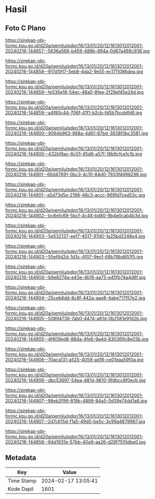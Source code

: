 # Hasil

## Foto C Plano

https://sirekap-obj-formc.kpu.go.id/d20a/pemilu/pdpr/16/13/01/20/12/1613012012001-20240216-144857--5836a568-b459-488b-894a-0d67a488c936.jpg

https://sirekap-obj-formc.kpu.go.id/d20a/pemilu/pdpr/16/13/01/20/12/1613012012001-20240216-144858--917d1917-5eb8-4da2-9e55-ec1711086dea.jpg

https://sirekap-obj-formc.kpu.go.id/d20a/pemilu/pdpr/16/13/01/20/12/1613012012001-20240216-144859--fe536e18-54ec-48a0-8fee-2f29ef45e24d.jpg

https://sirekap-obj-formc.kpu.go.id/d20a/pemilu/pdpr/16/13/01/20/12/1613012012001-20240216-144859--a4f80c44-706f-41f1-b2cb-fd5b7bcddfd6.jpg

https://sirekap-obj-formc.kpu.go.id/d20a/pemilu/pdpr/16/13/01/20/12/1613012012001-20240216-144900--9064b963-968a-4d61-87bd-3838f0bc3581.jpg

https://sirekap-obj-formc.kpu.go.id/d20a/pemilu/pdpr/16/13/01/20/12/1613012012001-20240216-144900--432bf8ac-6c01-45d6-a57f-18b9cfce1c1b.jpg

https://sirekap-obj-formc.kpu.go.id/d20a/pemilu/pdpr/16/13/01/20/12/1613012012001-20240216-144901--66d47691-0bc3-4c10-84d0-7933f4998298.jpg

https://sirekap-obj-formc.kpu.go.id/d20a/pemilu/pdpr/16/13/01/20/12/1613012012001-20240216-144901--a5d73d5e-2198-48c3-accc-969fd7ced53c.jpg

https://sirekap-obj-formc.kpu.go.id/d20a/pemilu/pdpr/16/13/01/20/12/1613012012001-20240216-144902--bc6e1c69-5bcf-4c48-bd80-9b4e0cab4b3d.jpg

https://sirekap-obj-formc.kpu.go.id/d20a/pemilu/pdpr/16/13/01/20/12/1613012012001-20240216-144903--5e532137-eef7-4517-97d0-1a25bd2248e4.jpg

https://sirekap-obj-formc.kpu.go.id/d20a/pemilu/pdpr/16/13/01/20/12/1613012012001-20240216-144903--55ef4d2d-1d3c-4f07-9ecf-68b76bd851f5.jpg

https://sirekap-obj-formc.kpu.go.id/d20a/pemilu/pdpr/16/13/01/20/12/1613012012001-20240216-144904--b9e8274a-e43e-4b16-aa75-e45fb74a4d6f.jpg

https://sirekap-obj-formc.kpu.go.id/d20a/pemilu/pdpr/16/13/01/20/12/1613012012001-20240216-144904--25ceb8dd-8c8f-442a-aae8-4abe717f57e2.jpg

https://sirekap-obj-formc.kpu.go.id/d20a/pemilu/pdpr/16/13/01/20/12/1613012012001-20240216-144905--50894736-7ab0-4474-a81d-0b2581e91d2b.jpg

https://sirekap-obj-formc.kpu.go.id/d20a/pemilu/pdpr/16/13/01/20/12/1613012012001-20240216-144905--4f609ed8-884a-4fe6-9a4d-830369c8e03b.jpg

https://sirekap-obj-formc.kpu.go.id/d20a/pemilu/pdpr/16/13/01/20/12/1613012012001-20240216-144906--70aca131-a525-4059-ad16-ce01eaa59f0a.jpg

https://sirekap-obj-formc.kpu.go.id/d20a/pemilu/pdpr/16/13/01/20/12/1613012012001-20240216-144906--dbc53697-54ea-481d-9610-9fdbcc8f0ecb.jpg

https://sirekap-obj-formc.kpu.go.id/d20a/pemilu/pdpr/16/13/01/20/12/1613012012001-20240216-144907--98eb2f99-819b-4899-84a5-0d39e74dd1a6.jpg

https://sirekap-obj-formc.kpu.go.id/d20a/pemilu/pdpr/16/13/01/20/12/1613012012001-20240216-144907--2d7c615d-f1a5-49d0-be5c-3c99a4879967.jpg

https://sirekap-obj-formc.kpu.go.id/d20a/pemilu/pdpr/16/13/01/20/12/1613012012001-20240216-144858--94d1931e-57bb-40a9-aa26-d29f7510dbe0.jpg


## Metadata

| Key        | Value               |
| ---------- | ------------------- |
| Time Stamp | 2024-02-17 13:05:41 |
| Kode Dapil | 1601                |



